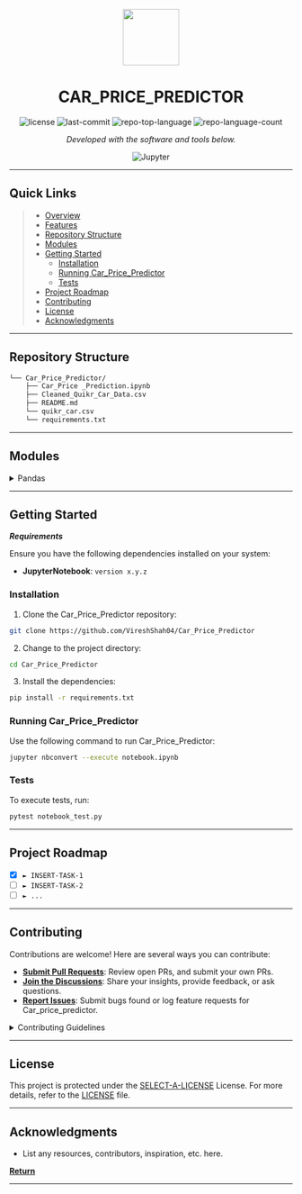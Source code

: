 <p align="center">
  <img src="https://cdn-icons-png.flaticon.com/512/6295/6295417.png" width="100" />
</p>
<p align="center">
    <h1 align="center">CAR_PRICE_PREDICTOR</h1>
</p>

<p align="center">
	<img src="https://img.shields.io/github/license/VireshShah04/Car_Price_Predictor?style=flat&color=0080ff" alt="license">
	<img src="https://img.shields.io/github/last-commit/VireshShah04/Car_Price_Predictor?style=flat&logo=git&logoColor=white&color=0080ff" alt="last-commit">
	<img src="https://img.shields.io/github/languages/top/VireshShah04/Car_Price_Predictor?style=flat&color=0080ff" alt="repo-top-language">
	<img src="https://img.shields.io/github/languages/count/VireshShah04/Car_Price_Predictor?style=flat&color=0080ff" alt="repo-language-count">
<p>
<p align="center">
		<em>Developed with the software and tools below.</em>
</p>
<p align="center">
	<img src="https://img.shields.io/badge/Jupyter-F37626.svg?style=flat&logo=Jupyter&logoColor=white" alt="Jupyter">
</p>
<hr>

##  Quick Links

> - [ Overview](#-overview)
> - [ Features](#-features)
> - [ Repository Structure](#-repository-structure)
> - [ Modules](#-modules)
> - [ Getting Started](#-getting-started)
>   - [ Installation](#-installation)
>   - [ Running Car_Price_Predictor](#-running-Car_Price_Predictor)
>   - [ Tests](#-tests)
> - [ Project Roadmap](#-project-roadmap)
> - [ Contributing](#-contributing)
> - [ License](#-license)
> - [ Acknowledgments](#-acknowledgments)

---


##  Repository Structure

```sh
└── Car_Price_Predictor/
    ├── Car_Price _Prediction.ipynb
    ├── Cleaned_Quikr_Car_Data.csv
    ├── README.md
    └── quikr_car.csv
    └── requirements.txt
```

---

##  Modules

<details closed>
<summary>Pandas</summary>
<summary>Numpy</summary>
<summary>Matplotlib and Seaborn</summary>
<summary>Sci-kit learn</summary>

[Car_Price _Prediction.ipynb](https://github.com/VireshShah04/Car_Price_Predictor/blob/master/Car_Price _Prediction.ipynb) | HTTP error 401 for prompt `Car_Price _Prediction.ipynb` |

</details>

---

##  Getting Started

***Requirements***

Ensure you have the following dependencies installed on your system:

* **JupyterNotebook**: `version x.y.z`

###  Installation

1. Clone the Car_Price_Predictor repository:

```sh
git clone https://github.com/VireshShah04/Car_Price_Predictor
```

2. Change to the project directory:

```sh
cd Car_Price_Predictor
```

3. Install the dependencies:

```sh
pip install -r requirements.txt
```

###  Running Car_Price_Predictor

Use the following command to run Car_Price_Predictor:

```sh
jupyter nbconvert --execute notebook.ipynb
```

###  Tests

To execute tests, run:

```sh
pytest notebook_test.py
```

---

##  Project Roadmap

- [X] `► INSERT-TASK-1`
- [ ] `► INSERT-TASK-2`
- [ ] `► ...`

---

##  Contributing

Contributions are welcome! Here are several ways you can contribute:

- **[Submit Pull Requests](https://github.com/VireshShah04/Car_Price_Predictor/blob/main/CONTRIBUTING.md)**: Review open PRs, and submit your own PRs.
- **[Join the Discussions](https://github.com/VireshShah04/Car_Price_Predictor/discussions)**: Share your insights, provide feedback, or ask questions.
- **[Report Issues](https://github.com/VireshShah04/Car_Price_Predictor/issues)**: Submit bugs found or log feature requests for Car_price_predictor.

<details closed>
    <summary>Contributing Guidelines</summary>

1. **Fork the Repository**: Start by forking the project repository to your GitHub account.
2. **Clone Locally**: Clone the forked repository to your local machine using a Git client.
   ```sh
   git clone https://github.com/VireshShah04/Car_Price_Predictor
   ```
3. **Create a New Branch**: Always work on a new branch, giving it a descriptive name.
   ```sh
   git checkout -b new-feature-x
   ```
4. **Make Your Changes**: Develop and test your changes locally.
5. **Commit Your Changes**: Commit with a clear message describing your updates.
   ```sh
   git commit -m 'Implemented new feature x.'
   ```
6. **Push to GitHub**: Push the changes to your forked repository.
   ```sh
   git push origin new-feature-x
   ```
7. **Submit a Pull Request**: Create a PR against the original project repository. Clearly describe the changes and their motivations.

Once your PR is reviewed and approved, it will be merged into the main branch.

</details>

---

##  License

This project is protected under the [SELECT-A-LICENSE](https://choosealicense.com/licenses) License. For more details, refer to the [LICENSE](https://choosealicense.com/licenses/) file.

---

##  Acknowledgments

- List any resources, contributors, inspiration, etc. here.

[**Return**](#-quick-links)

---
